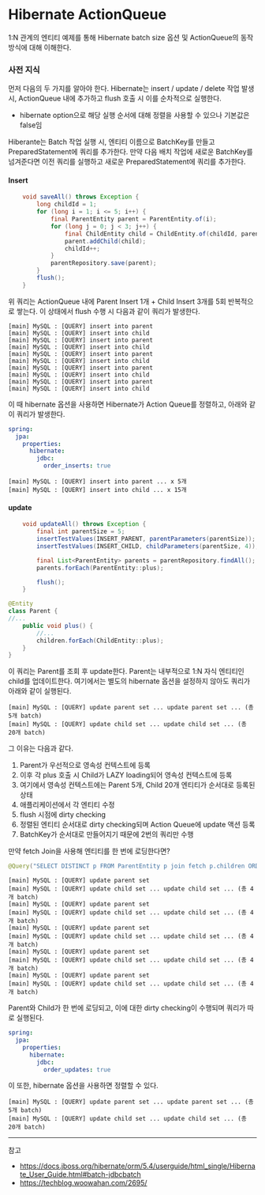 # Hibernate ActionQueue

1:N 관계의 엔티티 예제를 통해 Hibernate batch size 옵션 및 ActionQueue의 동작 방식에 대해 이해한다.

### 사전 지식

먼저 다음의 두 가지를 알아야 한다.
Hibernate는 insert / update / delete 작업 발생 시, ActionQueue 내에 추가하고 flush 호출 시 이를 순차적으로 실행한다.
- hibernate option으로 해당 실행 순서에 대해 정렬을 사용할 수 있으나 기본값은 false임

Hiberante는 Batch 작업 실행 시, 엔티티 이름으로 BatchKey를 만들고 PreparedStatement에 쿼리를 추가한다. 만약 다음 배치 작업에 새로운 BatchKey를 넘겨준다면 이전 쿼리를 실행하고 새로운 PreparedStatement에 쿼리를 추가한다.

#### Insert
```java
    void saveAll() throws Exception {
        long childId = 1;
        for (long i = 1; i <= 5; i++) {
            final ParentEntity parent = ParentEntity.of(i);
            for (long j = 0; j < 3; j++) {
                final ChildEntity child = ChildEntity.of(childId, parent);
                parent.addChild(child);
                childId++;
            }
            parentRepository.save(parent);
        }
        flush();
    }
```

위 쿼리는 ActionQueue 내에 
Parent Insert 1개 + Child Insert 3개를 5회 반복적으로 쌓는다. 이 상태에서 flush 수행 시 다음과 같이 쿼리가 발생한다.

```log
[main] MySQL : [QUERY] insert into parent
[main] MySQL : [QUERY] insert into child 
[main] MySQL : [QUERY] insert into parent
[main] MySQL : [QUERY] insert into child 
[main] MySQL : [QUERY] insert into parent
[main] MySQL : [QUERY] insert into child 
[main] MySQL : [QUERY] insert into parent
[main] MySQL : [QUERY] insert into child 
[main] MySQL : [QUERY] insert into parent
[main] MySQL : [QUERY] insert into child 
```

이 때 hibernate 옵션을 사용하면 Hibernate가 Action Queue를 정렬하고, 아래와 같이 쿼리가 발생한다.
```yaml
spring:
  jpa:
    properties:
      hibernate:
        jdbc:
          order_inserts: true
```

```
[main] MySQL : [QUERY] insert into parent ... x 5개
[main] MySQL : [QUERY] insert into child ... x 15개
```

#### update

```java
    void updateAll() throws Exception {
        final int parentSize = 5;
        insertTestValues(INSERT_PARENT, parentParameters(parentSize));
        insertTestValues(INSERT_CHILD, childParameters(parentSize, 4));

        final List<ParentEntity> parents = parentRepository.findAll();
        parents.forEach(ParentEntity::plus);

        flush();
    }

@Entity
class Parent {
//...
    public void plus() {
        //...
        children.forEach(ChildEntity::plus);
    }
}
```

이 쿼리는 Parent를 조회 후 update한다. Parent는 내부적으로 1:N 자식 엔티티인 child를 업데이트한다.
여기에서는 별도의 hibernate 옵션을 설정하지 않아도 쿼리가 아래와 같이 실행된다.

```log
[main] MySQL : [QUERY] update parent set ... update parent set ... (총 5개 batch)
[main] MySQL : [QUERY] update child set ... update child set ... (총 20개 batch)
```

그 이유는 다음과 같다.
1. Parent가 우선적으로 영속성 컨텍스트에 등록
2. 이후 각 plus 호출 시 Child가 LAZY loading되어 영속성 컨텍스트에 등록
3. 여기에서 영속성 컨텍스트에는 Parent 5개, Child 20개 엔티티가 순서대로 등록된 상태
4. 애플리케이션에서 각 엔티티 수정
5. flush 시점에 dirty checking
6. 정렬된 엔티티 순서대로 dirty checking되며 Action Queue에 update 액션 등록
7. BatchKey가 순서대로 만들어지기 때문에 2번의 쿼리만 수행

만약 fetch Join을 사용해 엔티티를 한 번에 로딩한다면?
```java
@Query("SELECT DISTINCT p FROM ParentEntity p join fetch p.children ORDER BY p.id")
```

```
[main] MySQL : [QUERY] update parent set 
[main] MySQL : [QUERY] update child set ... update child set ... (총 4개 batch)
[main] MySQL : [QUERY] update parent set 
[main] MySQL : [QUERY] update child set ... update child set ... (총 4개 batch)
[main] MySQL : [QUERY] update parent set 
[main] MySQL : [QUERY] update child set ... update child set ... (총 4개 batch)
[main] MySQL : [QUERY] update parent set 
[main] MySQL : [QUERY] update child set ... update child set ... (총 4개 batch)
[main] MySQL : [QUERY] update parent set 
[main] MySQL : [QUERY] update child set ... update child set ... (총 4개 batch)
```

Parent와 Child가 한 번에 로딩되고, 이에 대한 dirty checking이 수행되며 쿼리가 따로 실행된다.

```yaml
spring:
  jpa:
    properties:
      hibernate:
        jdbc:
          order_updates: true
```
이 또한, hibernate 옵션을 사용하면 정렬할 수 있다.

```log
[main] MySQL : [QUERY] update parent set ... update parent set ... (총 5개 batch)
[main] MySQL : [QUERY] update child set ... update child set ... (총 20개 batch)
```

---
참고
- https://docs.jboss.org/hibernate/orm/5.4/userguide/html_single/Hibernate_User_Guide.html#batch-jdbcbatch
- https://techblog.woowahan.com/2695/